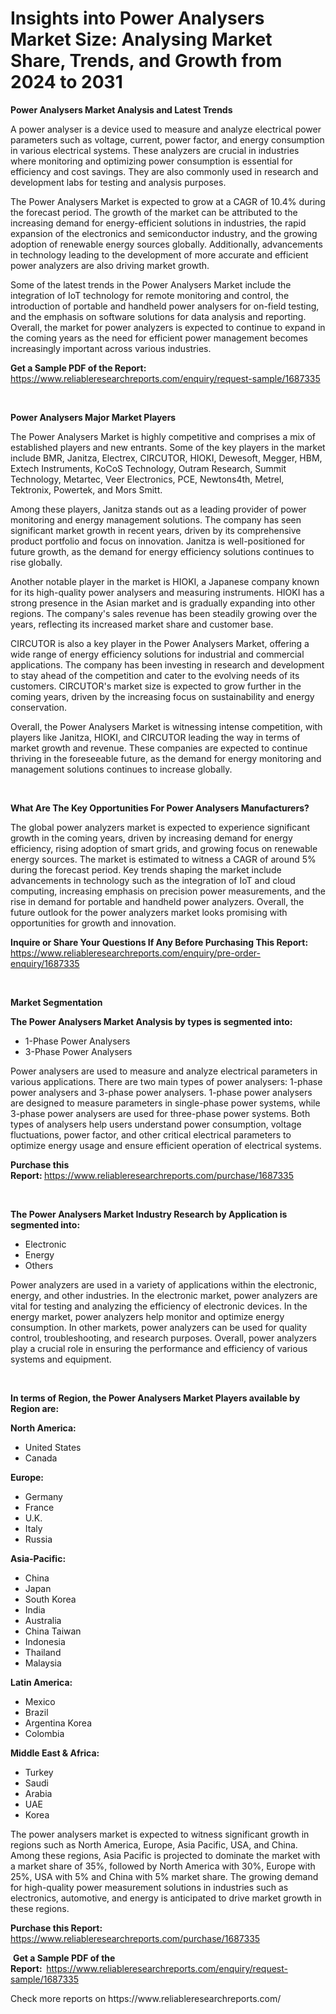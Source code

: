 <p><h1>Insights into Power Analysers Market Size: Analysing Market Share, Trends, and Growth from 2024 to 2031</h1></p><p><strong>Power Analysers Market Analysis and Latest Trends</strong></p>
<p><p>A power analyser is a device used to measure and analyze electrical power parameters such as voltage, current, power factor, and energy consumption in various electrical systems. These analyzers are crucial in industries where monitoring and optimizing power consumption is essential for efficiency and cost savings. They are also commonly used in research and development labs for testing and analysis purposes.</p><p>The Power Analysers Market is expected to grow at a CAGR of 10.4% during the forecast period. The growth of the market can be attributed to the increasing demand for energy-efficient solutions in industries, the rapid expansion of the electronics and semiconductor industry, and the growing adoption of renewable energy sources globally. Additionally, advancements in technology leading to the development of more accurate and efficient power analyzers are also driving market growth.</p><p>Some of the latest trends in the Power Analysers Market include the integration of IoT technology for remote monitoring and control, the introduction of portable and handheld power analysers for on-field testing, and the emphasis on software solutions for data analysis and reporting. Overall, the market for power analyzers is expected to continue to expand in the coming years as the need for efficient power management becomes increasingly important across various industries.</p></p>
<p><strong>Get a Sample PDF of the Report:&nbsp;</strong> <a href="https://www.reliableresearchreports.com/enquiry/request-sample/1687335">https://www.reliableresearchreports.com/enquiry/request-sample/1687335</a></p>
<p>&nbsp;</p>
<p><strong>Power Analysers Major Market Players</strong></p>
<p><p>The Power Analysers Market is highly competitive and comprises a mix of established players and new entrants. Some of the key players in the market include BMR, Janitza, Electrex, CIRCUTOR, HIOKI, Dewesoft, Megger, HBM, Extech Instruments, KoCoS Technology, Outram Research, Summit Technology, Metartec, Veer Electronics, PCE, Newtons4th, Metrel, Tektronix, Powertek, and Mors Smitt.</p><p>Among these players, Janitza stands out as a leading provider of power monitoring and energy management solutions. The company has seen significant market growth in recent years, driven by its comprehensive product portfolio and focus on innovation. Janitza is well-positioned for future growth, as the demand for energy efficiency solutions continues to rise globally.</p><p>Another notable player in the market is HIOKI, a Japanese company known for its high-quality power analysers and measuring instruments. HIOKI has a strong presence in the Asian market and is gradually expanding into other regions. The company's sales revenue has been steadily growing over the years, reflecting its increased market share and customer base.</p><p>CIRCUTOR is also a key player in the Power Analysers Market, offering a wide range of energy efficiency solutions for industrial and commercial applications. The company has been investing in research and development to stay ahead of the competition and cater to the evolving needs of its customers. CIRCUTOR's market size is expected to grow further in the coming years, driven by the increasing focus on sustainability and energy conservation.</p><p>Overall, the Power Analysers Market is witnessing intense competition, with players like Janitza, HIOKI, and CIRCUTOR leading the way in terms of market growth and revenue. These companies are expected to continue thriving in the foreseeable future, as the demand for energy monitoring and management solutions continues to increase globally.</p></p>
<p>&nbsp;</p>
<p><strong>What Are The Key Opportunities For Power Analysers Manufacturers?</strong></p>
<p><p>The global power analyzers market is expected to experience significant growth in the coming years, driven by increasing demand for energy efficiency, rising adoption of smart grids, and growing focus on renewable energy sources. The market is estimated to witness a CAGR of around 5% during the forecast period. Key trends shaping the market include advancements in technology such as the integration of IoT and cloud computing, increasing emphasis on precision power measurements, and the rise in demand for portable and handheld power analyzers. Overall, the future outlook for the power analyzers market looks promising with opportunities for growth and innovation.</p></p>
<p><strong>Inquire or Share Your Questions If Any Before Purchasing This Report:</strong> <a href="https://www.reliableresearchreports.com/enquiry/pre-order-enquiry/1687335">https://www.reliableresearchreports.com/enquiry/pre-order-enquiry/1687335</a></p>
<p>&nbsp;</p>
<p><strong>Market Segmentation</strong></p>
<p><strong>The Power Analysers Market Analysis by types is segmented into:</strong></p>
<p><ul><li>1-Phase Power Analysers</li><li>3-Phase Power Analysers</li></ul></p>
<p><p>Power analysers are used to measure and analyze electrical parameters in various applications. There are two main types of power analysers: 1-phase power analysers and 3-phase power analysers. 1-phase power analysers are designed to measure parameters in single-phase power systems, while 3-phase power analysers are used for three-phase power systems. Both types of analysers help users understand power consumption, voltage fluctuations, power factor, and other critical electrical parameters to optimize energy usage and ensure efficient operation of electrical systems.</p></p>
<p><strong>Purchase this Report:&nbsp;</strong><a href="https://www.reliableresearchreports.com/purchase/1687335">https://www.reliableresearchreports.com/purchase/1687335</a></p>
<p>&nbsp;</p>
<p><strong>The Power Analysers Market Industry Research by Application is segmented into:</strong></p>
<p><ul><li>Electronic</li><li>Energy</li><li>Others</li></ul></p>
<p><p>Power analyzers are used in a variety of applications within the electronic, energy, and other industries. In the electronic market, power analyzers are vital for testing and analyzing the efficiency of electronic devices. In the energy market, power analyzers help monitor and optimize energy consumption. In other markets, power analyzers can be used for quality control, troubleshooting, and research purposes. Overall, power analyzers play a crucial role in ensuring the performance and efficiency of various systems and equipment.</p></p>
<p>&nbsp;</p>
<p><strong>In terms of Region, the Power Analysers Market Players available by Region are:</strong></p>
<p>
    <p> <strong> North America: </strong>
        <ul>
            <li>United States</li>
            <li>Canada</li>
        </ul>
        </p> 
    <p> <strong> Europe: </strong>
        <ul>
            <li>Germany</li>
            <li>France</li>
            <li>U.K.</li>
            <li>Italy</li>
            <li>Russia</li>
        </ul>
        </p> 
    <p> <strong> Asia-Pacific: </strong>
        <ul>
            <li>China</li>
            <li>Japan</li>
            <li>South Korea</li>
            <li>India</li>
            <li>Australia</li>
            <li>China Taiwan</li>
            <li>Indonesia</li>
            <li>Thailand</li>
            <li>Malaysia</li>
        </ul>
        </p> 
    <p> <strong> Latin America: </strong>
        <ul>
            <li>Mexico</li>
            <li>Brazil</li>
            <li>Argentina Korea</li>
            <li>Colombia</li>
        </ul>
        </p> 
    <p> <strong> Middle East & Africa: </strong>
        <ul>
            <li>Turkey</li>
            <li>Saudi</li>
            <li>Arabia</li>
            <li>UAE</li>
            <li>Korea</li>
        </ul>
    </p>
    </p>
<p><p>The power analysers market is expected to witness significant growth in regions such as North America, Europe, Asia Pacific, USA, and China. Among these regions, Asia Pacific is projected to dominate the market with a market share of 35%, followed by North America with 30%, Europe with 25%, USA with 5% and China with 5% market share. The growing demand for high-quality power measurement solutions in industries such as electronics, automotive, and energy is anticipated to drive market growth in these regions.</p></p>
<p><strong>Purchase this Report: </strong><a href="https://www.reliableresearchreports.com/purchase/1687335">https://www.reliableresearchreports.com/purchase/1687335</a></p>
<p>&nbsp;<strong>Get a Sample PDF of the Report:&nbsp;&nbsp;</strong><a href="https://www.reliableresearchreports.com/enquiry/request-sample/1687335">https://www.reliableresearchreports.com/enquiry/request-sample/1687335</a></p>
<p><strong></strong></p>
<p>Check more reports on https://www.reliableresearchreports.com/</p>